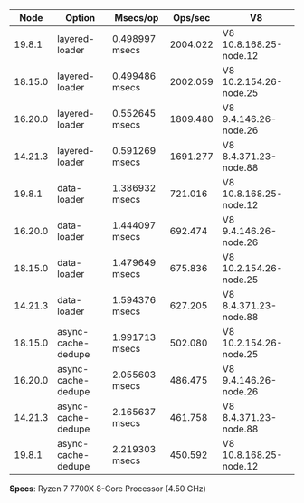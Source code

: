 | Node    | Option             | Msecs/op       | Ops/sec  | V8                     |
| ------- | ------------------ | -------------- | -------- | ---------------------- |
| 19.8.1  | layered-loader     | 0.498997 msecs | 2004.022 | V8 10.8.168.25-node.12 |
| 18.15.0 | layered-loader     | 0.499486 msecs | 2002.059 | V8 10.2.154.26-node.25 |
| 16.20.0 | layered-loader     | 0.552645 msecs | 1809.480 | V8 9.4.146.26-node.26  |
| 14.21.3 | layered-loader     | 0.591269 msecs | 1691.277 | V8 8.4.371.23-node.88  |
| 19.8.1  | data-loader        | 1.386932 msecs | 721.016  | V8 10.8.168.25-node.12 |
| 16.20.0 | data-loader        | 1.444097 msecs | 692.474  | V8 9.4.146.26-node.26  |
| 18.15.0 | data-loader        | 1.479649 msecs | 675.836  | V8 10.2.154.26-node.25 |
| 14.21.3 | data-loader        | 1.594376 msecs | 627.205  | V8 8.4.371.23-node.88  |
| 18.15.0 | async-cache-dedupe | 1.991713 msecs | 502.080  | V8 10.2.154.26-node.25 |
| 16.20.0 | async-cache-dedupe | 2.055603 msecs | 486.475  | V8 9.4.146.26-node.26  |
| 14.21.3 | async-cache-dedupe | 2.165637 msecs | 461.758  | V8 8.4.371.23-node.88  |
| 19.8.1  | async-cache-dedupe | 2.219303 msecs | 450.592  | V8 10.8.168.25-node.12 |

**Specs**: Ryzen 7 7700X 8-Core Processor (4.50 GHz)